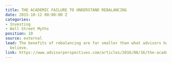 ```yaml
---
title: THE ACADEMIC FAILURE TO UNDERSTAND REBALANCING
date: 2015-10-12 00:00:00 Z
categories:
- Investing
- Wall Street Myths
position: 10
source: external
lead: The benefits of rebalancing are far smaller than what advisors have come to
  believe.
link: https://www.advisorperspectives.com/articles/2016/08/16/the-academic-failure-to-understand-rebalancing
---
```



